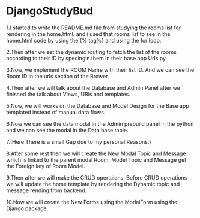 # DjangoStudyBud

1.I started to write the README.md file from studying the rooms list for rendering in the home.html. and i used that rooms list to see in the home.html code by using the {% tag%} and using the for loop.

2.Then after we set the dynamic routing to fetch the list of the rooms according to their ID by specingin them in their base app Urls.py.

3.Now, we implement the ROOM Name with their list ID. And we can see the Room ID in the urls section of the Brower.

4.Then after we will talk about the Database and Admin Panel after we finished the talk about Views, URls and templates.

5.Now, we will works on the Database and Model Design for the Base app templated instead of manual data flows.

6.Now we can see the data modal in the Admin prebuild panel in the python and we can see the modal in the Data base table.

7.(Here There is a small Gap due to my personal Reasons.)

8.After some rest then we will create the New Modal Topic and Message which is linked to the parent modal Room. Model Topic and Message get the Foreign key of Room Model.

9.Then after we will make the CRUD opertaions. Before CRUD operations we will update the home template by rendering the Dynamic topic and message rending from backend.

10.Now we will create the New Forms using the ModalForm using the Django package.